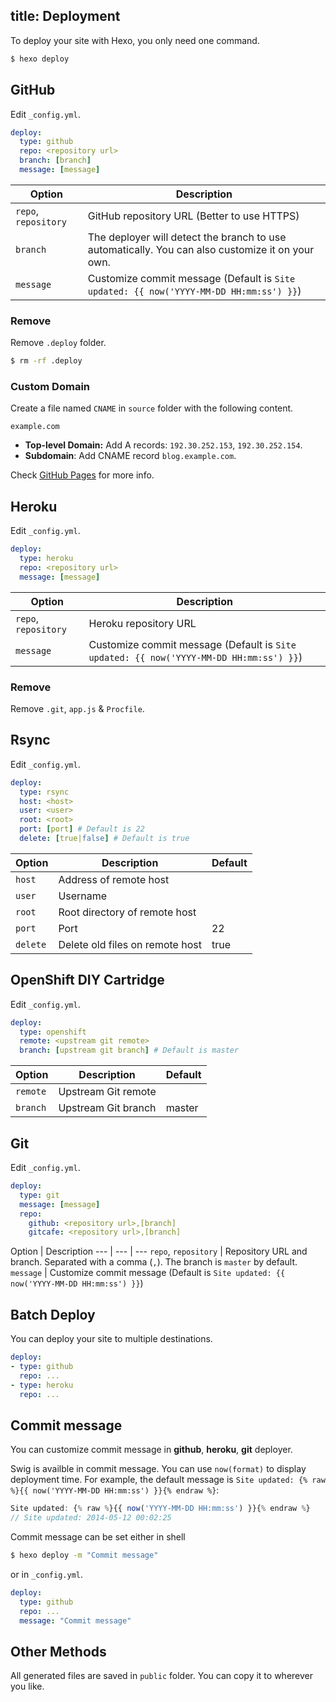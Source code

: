 title: Deployment
---
To deploy your site with Hexo, you only need one command.

``` bash
$ hexo deploy
```

## GitHub

Edit `_config.yml`.

``` yaml
deploy:
  type: github
  repo: <repository url>
  branch: [branch]
  message: [message]
```

Option | Description
--- | ---
`repo`, `repository` | GitHub repository URL (Better to use HTTPS)
`branch` | The deployer will detect the branch to use automatically. You can also customize it on your own.
`message` | Customize commit message (Default is `Site updated: {{ now('YYYY-MM-DD HH:mm:ss') }}`)

### Remove

Remove `.deploy` folder.

``` bash
$ rm -rf .deploy
```

### Custom Domain

Create a file named `CNAME` in `source` folder with the following content.

```
example.com
```

- **Top-level Domain:** Add A records: `192.30.252.153`, `192.30.252.154`.
- **Subdomain**: Add CNAME record `blog.example.com`.

Check [GitHub Pages](https://help.github.com/articles/setting-up-a-custom-domain-with-pages) for more info.

## Heroku

Edit `_config.yml`.

``` yaml
deploy:
  type: heroku
  repo: <repository url>
  message: [message]
```

Option | Description
--- | ---
`repo`, `repository` | Heroku repository URL
`message` | Customize commit message (Default is `Site updated: {{ now('YYYY-MM-DD HH:mm:ss') }}`)

### Remove

Remove `.git`, `app.js` & `Procfile`.

## Rsync

Edit `_config.yml`.

``` yaml
deploy:
  type: rsync
  host: <host>
  user: <user>
  root: <root>
  port: [port] # Default is 22
  delete: [true|false] # Default is true
```

Option | Description | Default
--- | --- | ---
`host` | Address of remote host |
`user` | Username |
`root` | Root directory of remote host |
`port` | Port | 22
`delete` | Delete old files on remote host | true

## OpenShift DIY Cartridge

Edit `_config.yml`.

``` yaml
deploy:
  type: openshift
  remote: <upstream git remote>
  branch: [upstream git branch] # Default is master
```

Option | Description | Default
--- | --- | ---
`remote` | Upstream Git remote |
`branch` | Upstream Git branch | master

## Git

Edit `_config.yml`.

``` yaml
deploy:
  type: git
  message: [message]
  repo:
    github: <repository url>,[branch]
    gitcafe: <repository url>,[branch]
```

Option | Description
--- | --- | ---
`repo`, `repository` | Repository URL and branch. Separated with a comma (`,`). The branch is `master` by default.
`message` | Customize commit message (Default is `Site updated: {{ now('YYYY-MM-DD HH:mm:ss') }}`)

## Batch Deploy

You can deploy your site to multiple destinations.

``` yaml
deploy:
- type: github
  repo: ...
- type: heroku
  repo: ...
```

## Commit message

You can customize commit message in **github**, **heroku**, **git** deployer.

Swig is availble in commit message. You can use `now(format)` to display deployment time. For example, the default message is `Site updated: {% raw %}{{ now('YYYY-MM-DD HH:mm:ss') }}{% endraw %}`:

``` js
Site updated: {% raw %}{{ now('YYYY-MM-DD HH:mm:ss') }}{% endraw %}
// Site updated: 2014-05-12 00:02:25
```

Commit message can be set either in shell

``` bash
$ hexo deploy -m "Commit message"
```

or in `_config.yml`.

``` yaml
deploy:
  type: github
  repo: ...
  message: "Commit message"
```

## Other Methods

All generated files are saved in `public` folder. You can copy it to wherever you like.
